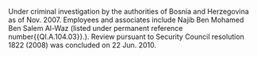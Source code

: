  Under criminal investigation by the authorities of Bosnia and Herzegovina as 
of Nov. 2007. Employees and associates include Najib Ben Mohamed Ben Salem 
Al-Waz (listed under permanent reference number{{QI.A.104.03}}.). Review pursuant 
to Security Council resolution 1822 (2008) was concluded on 22 Jun. 2010. 
